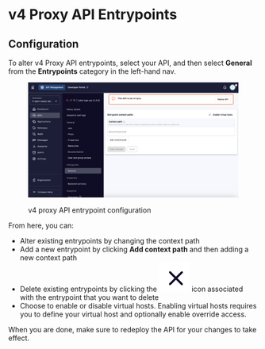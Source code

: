 # v4 Proxy API Entrypoints

## Configuration

To alter v4 Proxy API entrypoints, select your API, and then select **General** from the **Entrypoints** category in the left-hand nav.&#x20;

<figure><img src="../../../../.gitbook/assets/virtual host_on (1).png" alt=""><figcaption><p>v4 proxy API entrypoint configuration</p></figcaption></figure>

From here, you can:&#x20;

* Alter existing entrypoints by changing the context path
* Add a new entrypoint by clicking **Add context path** and then adding a new context path
* Delete existing entrypoints by clicking the <img src="../../../../.gitbook/assets/Screen Shot 2023-07-18 at 10.51.56 AM.png" alt="" data-size="line"> icon associated with the entrypoint that you want to delete
* Choose to enable or disable virtual hosts. Enabling virtual hosts requires you to define your virtual host and optionally enable override access.

When you are done, make sure to redeploy the API for your changes to take effect.
